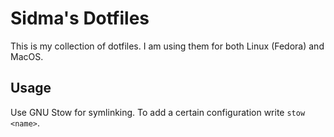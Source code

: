 # Sidma's Dotfiles

This is my collection of dotfiles. I am using them for both Linux (Fedora) and MacOS.

## Usage

Use GNU Stow for symlinking. To add a certain configuration write `stow <name>`.
